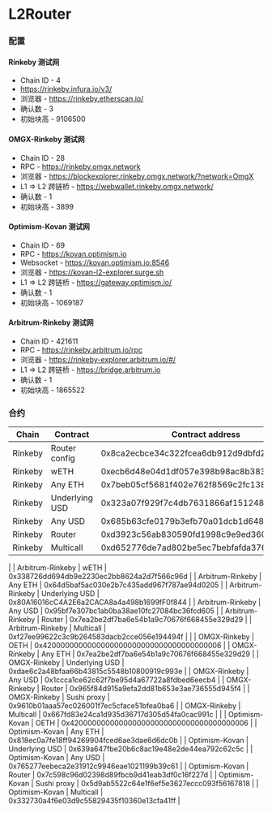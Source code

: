 # L2Router
### 配置

#### Rinkeby 测试网
- Chain ID - 4
- https://rinkeby.infura.io/v3/
- 浏览器 - https://rinkeby.etherscan.io/
- 确认数 - 3
- 初始块高 - 9106500

#### OMGX-Rinkeby 测试网
- Chain ID - 28
- RPC - https://rinkeby.omgx.network
- 浏览器 - https://blockexplorer.rinkeby.omgx.network/?network=OmgX
- L1 => L2 跨链桥 - https://webwallet.rinkeby.omgx.network/
- 确认数 - 1
- 初始块高 - 3899

#### Optimism-Kovan 测试网
- Chain ID - 69
- RPC - https://kovan.optimism.io
- Websocket - https://kovan.optimism.io:8546
- 浏览器 - https://kovan-l2-explorer.surge.sh
- L1 => L2 跨链桥 - https://gateway.optimism.io/
- 确认数 - 1
- 初始块高 - 1069187

#### Arbitrum-Rinkeby 测试网
- Chain ID - 421611
- RPC - https://rinkeby.arbitrum.io/rpc
- 浏览器 - https://rinkeby-explorer.arbitrum.io/#/
- L1 => L2 跨链桥 - https://bridge.arbitrum.io
- 确认数 - 1
- 初始块高 - 1865522

### 合约
| Chain | Contract | Contract address |
| - | - | - |
| Rinkeby | Router config | 0x8ca2ecbce34c322fcea6db912d9dbfd2dda5920d |
| Rinkeby | wETH | 0xecb6d48e04d1df057e398b98ac8b3833eb3839ec |
| Rinkeby | Any ETH | 0x7beb05cf5681f402e762f8569c2fc138a2172978 |
| Rinkeby | Underlying USD | 0x323a07f929f7c4db7631866af151248ae3912d98 |
| Rinkeby | Any USD | 0x685b63cfe0179b3efb70a01dcb1d648549aa192d |
| Rinkeby | Router | 0xd3923c56ab830590fd1998c9e9ed360296e082fc |
| Rinkeby | Multicall | 0xd652776de7ad802be5ec7bebfafda37600222b48 |
|
| Arbitrum-Rinkeby | wETH | 0x338726dd694db9e2230ec2bb8624a2d7f566c96d |
| Arbitrum-Rinkeby | Any ETH | 0x64d5baf5ac030e2b7c435add967f787ae94d0205 |
| Arbitrum-Rinkeby | Underlying USD | 0x80A16016cC4A2E6a2CACA8a4a498b1699fF0f844 |
| Arbitrum-Rinkeby | Any USD | 0x95bf7e307bc1ab0ba38ae10fc27084bc36fcd605 |
| Arbitrum-Rinkeby | Router | 0x7ea2be2df7ba6e54b1a9c70676f668455e329d29 |
| Arbitrum-Rinkeby | Multicall | 0xf27ee99622c3c9b264583dacb2cce056e194494f |
|
| OMGX-Rinkeby | OETH | 0x4200000000000000000000000000000000000006 |
| OMGX-Rinkeby | Any ETH | 0x7ea2be2df7ba6e54b1a9c70676f668455e329d29 |
| OMGX-Rinkeby | Underlying USD | 0xdae6c2a48bfaa66b43815c5548b10800919c993e |
| OMGX-Rinkeby | Any USD | 0x1ccca1ce62c62f7be95d4a67722a8fdbed6eecb4 |
| OMGX-Rinkeby | Router | 0x965f84d915a9efa2dd81b653e3ae736555d945f4 |
| OMGX-Rinkeby | Sushi proxy | 0x9610b01aaa57ec026001f7ec5cface51bfea0ba6 |
| OMGX-Rinkeby | Multicall | 0x667fd83e24ca1d935d36717d305d54fa0cac991c |
|
| Optimism-Kovan | OETH | 0x4200000000000000000000000000000000000006 |
| Optimism-Kovan | Any ETH | 0x818ec0a7fe18ff94269904fced6ae3dae6d6dc0b |
| Optimism-Kovan | Underlying USD | 0x639a647fbe20b6c8ac19e48e2de44ea792c62c5c |
| Optimism-Kovan | Any USD | 0x765277eebeca2e31912c9946eae1021199b39c61 |
| Optimism-Kovan | Router | 0x7c598c96d02398d89fbcb9d41eab3df0c16f227d |
| Optimism-Kovan | Sushi proxy | 0x5d9ab5522c64e1f6ef5e3627eccc093f56167818 |
| Optimism-Kovan | Multicall | 0x332730a4f6e03d9c55829435f10360e13cfa41ff |